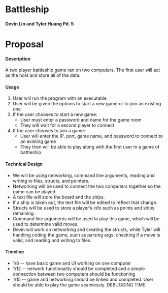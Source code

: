 # Battleship
#### Devin Lin and Tyler Huang Pd. 5

# Proposal

#### Description
A two player battleship game ran on two computers. The first user will act as the host and store all of the data.

#### Usage
1. User will run the program with an executable
2. User will be given the options to start a new game or to join an existing one
3. If the user chooses to start a new game:
    - User must enter a password and name for the game room
    - They will wait for a second player to connect
4. If the user chooses to join a game:
    - User will enter the IP, port, game name, and password to connect to an existing game
    - They then will be able to play along with the first user in a game of battleship

#### Technical Design
- We will be using networking, command line arguments, reading and writing to files, structs, and pointers.
- Networking will be used to connect the two computers together so the game can be played.
- A text file will store the board and the ships.
- If a ship is taken out, the text file will be edited to reflect that change.
- Structs will be used to store a player’s info such as points and ships remaining.
- Command line arguments will be used to play this game, which will be used to determine valid moves.
- Devin will work on networking and creating the structs, while Tyler will handling coding the game, such as parsing args, checking if a move is valid, and reading and writing to files.

#### Timeline
- 1/8 -- have basic game and UI working on one computer
- 1/12 -- network functionality should be completed and a simple connection between two computers should be functioning
- 1/15 -- game and networking should be linked and completed. User should be able to play the game seamlessly. DEBUGGING TIME. 
